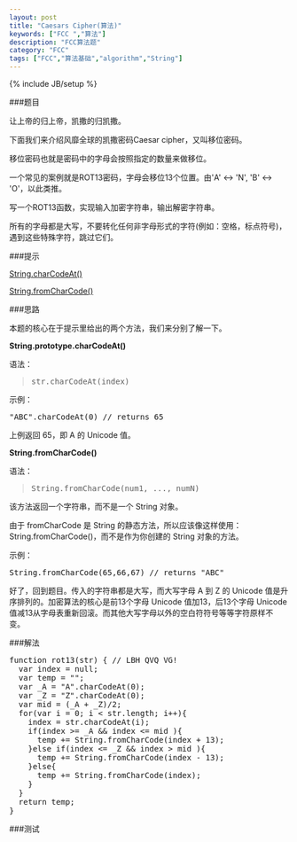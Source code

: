 ```yaml
---
layout: post
title: "Caesars Cipher(算法)"
keywords: ["FCC ","算法"]
description: "FCC算法题"
category: "FCC"
tags: ["FCC","算法基础","algorithm","String"]
---
```

{% include JB/setup %}

###题目

让上帝的归上帝，凯撒的归凯撒。

下面我们来介绍风靡全球的凯撒密码Caesar cipher，又叫移位密码。

移位密码也就是密码中的字母会按照指定的数量来做移位。

一个常见的案例就是ROT13密码，字母会移位13个位置。由'A' ↔ 'N', 'B' ↔ 'O'，以此类推。

写一个ROT13函数，实现输入加密字符串，输出解密字符串。

所有的字母都是大写，不要转化任何非字母形式的字符(例如：空格，标点符号)，遇到这些特殊字符，跳过它们。

###提示

[String.charCodeAt()](https://developer.mozilla.org/zh-CN/docs/Web/JavaScript/Reference/Global_Objects/String/charCodeAt)

[String.fromCharCode()](https://developer.mozilla.org/zh-CN/docs/Web/JavaScript/Reference/Global_Objects/String/fromCharCode)

###思路

本题的核心在于提示里给出的两个方法，我们来分别了解一下。

**String.prototype.charCodeAt()**

语法：

><pre>str.charCodeAt(index)</pre>

示例：

<pre>"ABC".charCodeAt(0) // returns 65</pre>

上例返回 65，即 A 的 Unicode 值。

**String.fromCharCode()**

语法：

><pre>String.fromCharCode(num1, ..., numN)</pre>

该方法返回一个字符串，而不是一个 String 对象。

由于 fromCharCode 是 String 的静态方法，所以应该像这样使用：String.fromCharCode()，而不是作为你创建的 String 对象的方法。

示例：

<pre>String.fromCharCode(65,66,67) // returns "ABC"</pre>

好了，回到题目。传入的字符串都是大写，而大写字母 A 到 Z 的 Unicode 值是升序排列的。加密算法的核心是前13个字母 Unicode 值加13，后13个字母 Unicode 值减13从字母表重新回滚。而其他大写字母以外的空白符符号等等字符原样不变。

###解法

<pre>
function rot13(str) { // LBH QVQ VG!
  var index = null;
  var temp = "";
  var _A = "A".charCodeAt(0);
  var _Z = "Z".charCodeAt(0);
  var mid = (_A + _Z)/2;
  for(var i = 0; i < str.length; i++){
    index = str.charCodeAt(i);
    if(index >= _A && index <= mid ){
      temp += String.fromCharCode(index + 13);
    }else if(index <= _Z && index > mid ){
      temp += String.fromCharCode(index - 13);
    }else{
      temp += String.fromCharCode(index);
    }   
  }
  return temp;
}
</pre>

###测试

